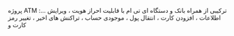پروژه ATM :... ترکیبی از همراه بانک و دستگاه ای تی ام با قابلیت احراز هویت ، ویرایش اطلاعات ، افزودن کارت ، انتقال پول ، موجودی حساب ، تراکنش های اخیر ، تغییر رمز کارت و 
